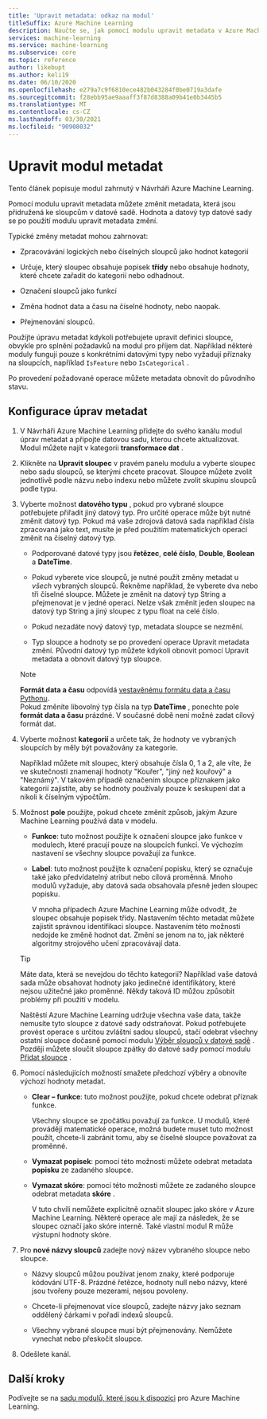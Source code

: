 ```yaml
---
title: 'Upravit metadata: odkaz na modul'
titleSuffix: Azure Machine Learning
description: Naučte se, jak pomocí modulu upravit metadata v Azure Machine Learning změnit metadata, která jsou přidružená ke sloupcům v datové sadě.
services: machine-learning
ms.service: machine-learning
ms.subservice: core
ms.topic: reference
author: likebupt
ms.author: keli19
ms.date: 06/10/2020
ms.openlocfilehash: e279a7c9f6810ece482b043284f0be0719a3dafe
ms.sourcegitcommit: f28ebb95ae9aaaff3f87d8388a09b41e0b3445b5
ms.translationtype: MT
ms.contentlocale: cs-CZ
ms.lasthandoff: 03/30/2021
ms.locfileid: "90908032"
---
```

# <a name="edit-metadata-module"></a>Upravit modul metadat

Tento článek popisuje modul zahrnutý v Návrháři Azure Machine Learning.

Pomocí modulu upravit metadata můžete změnit metadata, která jsou přidružená ke sloupcům v datové sadě. Hodnota a datový typ datové sady se po použití modulu upravit metadata změní.

Typické změny metadat mohou zahrnovat:
  
+ Zpracovávání logických nebo číselných sloupců jako hodnot kategorií
  
+ Určuje, který sloupec obsahuje popisek **třídy** nebo obsahuje hodnoty, které chcete zařadit do kategorií nebo odhadnout.
  
+ Označení sloupců jako funkcí
  
+ Změna hodnot data a času na číselné hodnoty, nebo naopak.
  
+ Přejmenování sloupců.
  
 Použijte úpravu metadat kdykoli potřebujete upravit definici sloupce, obvykle pro splnění požadavků na modul pro příjem dat. Například některé moduly fungují pouze s konkrétními datovými typy nebo vyžadují příznaky na sloupcích, například `IsFeature` nebo `IsCategorical` .  
  
 Po provedení požadované operace můžete metadata obnovit do původního stavu.
  
## <a name="configure-edit-metadata"></a>Konfigurace úprav metadat
  
1. V Návrháři Azure Machine Learning přidejte do svého kanálu modul úprav metadat a připojte datovou sadu, kterou chcete aktualizovat. Modul můžete najít v kategorii **transformace dat** .
  
1. Klikněte na **Upravit sloupec** v pravém panelu modulu a vyberte sloupec nebo sadu sloupců, se kterými chcete pracovat. Sloupce můžete zvolit jednotlivě podle názvu nebo indexu nebo můžete zvolit skupinu sloupců podle typu.  
  
1. Vyberte možnost **datového typu** , pokud pro vybrané sloupce potřebujete přiřadit jiný datový typ. Pro určité operace může být nutné změnit datový typ. Pokud má vaše zdrojová datová sada například čísla zpracovaná jako text, musíte je před použitím matematických operací změnit na číselný datový typ.

    + Podporované datové typy jsou **řetězec**, **celé číslo**, **Double**, **Boolean** a **DateTime**.

    + Pokud vyberete více sloupců, je nutné použít změny metadat u *všech* vybraných sloupců. Řekněme například, že vyberete dva nebo tři číselné sloupce. Můžete je změnit na datový typ String a přejmenovat je v jedné operaci. Nelze však změnit jeden sloupec na datový typ String a jiný sloupec z typu float na celé číslo.
  
    + Pokud nezadáte nový datový typ, metadata sloupce se nezmění.

    + Typ sloupce a hodnoty se po provedení operace Upravit metadata změní. Původní datový typ můžete kdykoli obnovit pomocí Upravit metadata a obnovit datový typ sloupce.  

    > [!NOTE]
    > **Formát data a času** odpovídá [vestavěnému formátu data a času Pythonu](https://docs.python.org/3/library/datetime.html#strftime-and-strptime-behavior).  
    > Pokud změníte libovolný typ čísla na typ **DateTime** , ponechte pole **formát data a času** prázdné. V současné době není možné zadat cílový formát dat.

1. Vyberte možnost **kategorií** a určete tak, že hodnoty ve vybraných sloupcích by měly být považovány za kategorie.

    Například můžete mít sloupec, který obsahuje čísla 0, 1 a 2, ale víte, že ve skutečnosti znamenají hodnoty "Kouřer", "jiný než kouřový" a "Neznámý". V takovém případě označením sloupce příznakem jako kategorií zajistíte, aby se hodnoty používaly pouze k seskupení dat a nikoli k číselným výpočtům.
  
1. Možnost **pole** použijte, pokud chcete změnit způsob, jakým Azure Machine Learning používá data v modelu.

    + **Funkce**: tuto možnost použijte k označení sloupce jako funkce v modulech, které pracují pouze na sloupcích funkcí. Ve výchozím nastavení se všechny sloupce považují za funkce.  
  
    + **Label**: tuto možnost použijte k označení popisku, který se označuje také jako předvídatelný atribut nebo cílová proměnná. Mnoho modulů vyžaduje, aby datová sada obsahovala přesně jeden sloupec popisku.

        V mnoha případech Azure Machine Learning může odvodit, že sloupec obsahuje popisek třídy. Nastavením těchto metadat můžete zajistit správnou identifikaci sloupce. Nastavením této možnosti nedojde ke změně hodnot dat. Změní se jenom na to, jak některé algoritmy strojového učení zpracovávají data.
  
    > [!TIP]
    > Máte data, která se nevejdou do těchto kategorií? Například vaše datová sada může obsahovat hodnoty jako jedinečné identifikátory, které nejsou užitečné jako proměnné. Někdy taková ID můžou způsobit problémy při použití v modelu.
    >
    > Naštěstí Azure Machine Learning udržuje všechna vaše data, takže nemusíte tyto sloupce z datové sady odstraňovat. Pokud potřebujete provést operace s určitou zvláštní sadou sloupců, stačí odebrat všechny ostatní sloupce dočasně pomocí modulu [Výběr sloupců v datové sadě](select-columns-in-dataset.md) . Později můžete sloučit sloupce zpátky do datové sady pomocí modulu [Přidat sloupce](add-columns.md) .  
  
1. Pomocí následujících možností smažete předchozí výběry a obnovíte výchozí hodnoty metadat.  
  
    + **Clear – funkce**: tuto možnost použijte, pokud chcete odebrat příznak funkce.  
  
         Všechny sloupce se zpočátku považují za funkce. U modulů, které provádějí matematické operace, možná budete muset tuto možnost použít, chcete-li zabránit tomu, aby se číselné sloupce považovat za proměnné.
  
    + **Vymazat popisek**: pomocí této možnosti můžete odebrat metadata **popisku** ze zadaného sloupce.  
  
    + **Vymazat skóre**: pomocí této možnosti můžete ze zadaného sloupce odebrat metadata **skóre** .  
  
         V tuto chvíli nemůžete explicitně označit sloupec jako skóre v Azure Machine Learning. Některé operace ale mají za následek, že se sloupec označí jako skóre interně. Také vlastní modul R může výstupní hodnoty skóre.

1. Pro **nové názvy sloupců** zadejte nový název vybraného sloupce nebo sloupce.  
  
    + Názvy sloupců můžou používat jenom znaky, které podporuje kódování UTF-8. Prázdné řetězce, hodnoty null nebo názvy, které jsou tvořeny pouze mezerami, nejsou povoleny.  
  
    + Chcete-li přejmenovat více sloupců, zadejte názvy jako seznam oddělený čárkami v pořadí indexů sloupců.  
  
    + Všechny vybrané sloupce musí být přejmenovány. Nemůžete vynechat nebo přeskočit sloupce.  
  
1. Odešlete kanál.  

## <a name="next-steps"></a>Další kroky

Podívejte se na [sadu modulů, které jsou k dispozici](module-reference.md) pro Azure Machine Learning.
